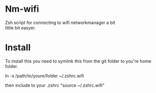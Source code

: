 Nm-wifi
=======
Zsh script for connecting to wifi networkmanager a bit  
little bit easyer.

Install
=======
To install this you need to symlink this from the git folder to 
you're home folder.

ln -s /path/to/youre/folder ~/.zshrc.wifi

then include to your .zshrc "source ~/.zshrc.wifi" 
